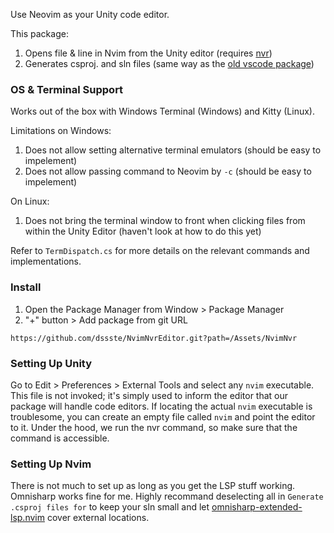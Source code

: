 Use Neovim as your Unity code editor.

This package:
1. Opens file & line in Nvim from the Unity editor (requires [nvr](https://github.com/mhinz/neovim-remote))
2. Generates csproj. and sln files (same way as the [old vscode package](https://github.com/Unity-Technologies/com.unity.ide.vscode))

### OS & Terminal Support
Works out of the box with Windows Terminal (Windows) and Kitty (Linux).

Limitations on Windows:
1. Does not allow setting alternative terminal emulators (should be easy to impelement)
2. Does not allow passing command to Neovim by ```-c``` (should be easy to impelement)

On Linux:
1. Does not bring the terminal window to front when clicking files from within the Unity Editor (haven't look at how to do this yet)

Refer to ```TermDispatch.cs``` for more details on the relevant commands and implementations.

### Install
1. Open the Package Manager from Window > Package Manager
2. "+" button > Add package from git URL
```
https://github.com/dssste/NvimNvrEditor.git?path=/Assets/NvimNvr
```

### Setting Up Unity
Go to Edit > Preferences > External Tools and select any ```nvim``` executable. This file is not invoked; it's simply used to inform the editor that our package will handle code editors. If locating the actual ```nvim``` executable is troublesome, you can create an empty file called ```nvim``` and point the editor to it. Under the hood, we run the nvr command, so make sure that the command is accessible.

### Setting Up Nvim
There is not much to set up as long as you get the LSP stuff working. Omnisharp works fine for me. Highly recommand deselecting all in ```Generate .csproj files for``` to keep your sln small and let [omnisharp-extended-lsp.nvim](https://github.com/Hoffs/omnisharp-extended-lsp.nvim) cover external locations.
